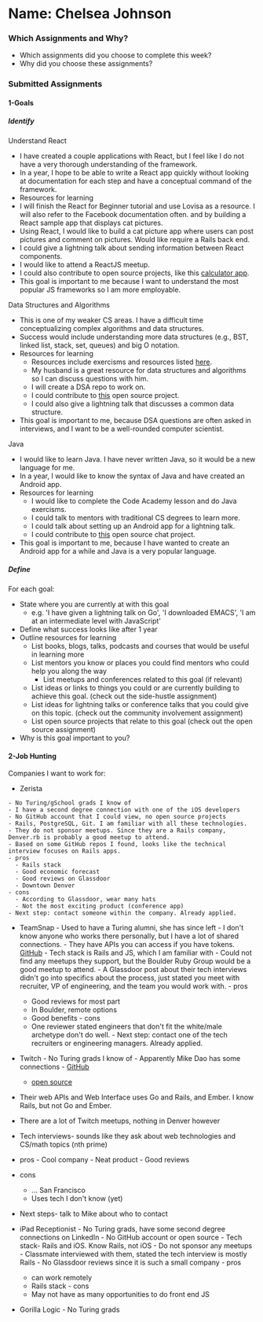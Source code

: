 # Name: Chelsea Johnson

### Which Assignments and Why?
- Which assignments did you choose to complete this week?
- Why did you choose these assignments?

### Submitted Assignments

#### 1-Goals

##### Identify

Understand React
 - I have created a couple applications with React, but I feel like I do not have a very thorough understanding of the framework.
 - In a year, I hope to be able to write a React app quickly without looking at documentation for each step and have a conceptual command of the framework.
 - Resources for learning
  - I will finish the React for Beginner tutorial and use Lovisa as a resource. I will also refer to the Facebook documentation often.
 and by building a React sample app that displays cat pictures.
  - Using React, I would like to build a cat picture app where users can post pictures and comment on pictures. Would like require a Rails back end.
  - I could give a lightning talk about sending information between React components.
  - I would like to attend a ReactJS meetup.
  - I could also contribute to open source projects, like this [calculator app](https://github.com/benoitvallon/react-native-nw-react-calculator).
 - This goal is important to me because I want to understand the most popular JS frameworks so I am more employable.

Data Structures and Algorithms
- This is one of my weaker CS areas. I have a difficult time conceptualizing complex algorithms and data structures.
- Success would include understanding more data structures (e.g., BST, linked list, stack, set, queues) and big O notation.
- Resources for learning
  - Resources include exercisms and resources listed [here](https://gist.github.com/julsfelic/ce5f238955e71271ec3c8c4ae2d3ec0a).
  - My husband is a great resource for data structures and algorithms so I can discuss questions with him.
  - I will create a DSA repo to work on.
  - I could contribute to [this](https://github.com/patmorin/ods) open source project.
  - I could also give a lightning talk that discusses a common data structure.
- This goal is important to me, because DSA questions are often asked in interviews, and I want to be a well-rounded computer scientist.

Java
- I would like to learn Java. I have never written Java, so it would be a new language for me.
- In a year, I would like to know the syntax of Java and have created an Android app.
- Resources for learning
  - I would like to complete the Code Academy lesson and do Java exercisms.
  - I could talk to mentors with traditional CS degrees to learn more.
  - I could talk about setting up an Android app for a lightning talk.
  - I could contribute to [this](http://java-source.net/open-source/chat-servers/freecs) open source chat project.
- This goal is important to me, because I have wanted to create an Android app for a while and Java is a very popular language.

##### Define

For each goal:
  - State where you are currently at with this goal
    - e.g. 'I have given a lightning talk on Go', 'I downloaded EMACS', 'I am at an intermediate level with JavaScript'
  - Define what success looks like after 1 year
  - Outline resources for learning
    - List books, blogs, talks, podcasts and courses that would be useful in learning more
    - List mentors you know or places you could find mentors who could help you along the way
        - List meetups and conferences related to this goal (if relevant)
    - List ideas or links to things you could or are currently building to achieve this goal. (check out the side-hustle assignment)
    - List ideas for lightning talks or conference talks that you could give on this topic. (check out the community involvement assignment)
    - List open source projects that relate to this goal (check out the open source assignment)
  - Why is this goal important to you?


  #### 2-Job Hunting

  Companies I want to work for:
   - Zerista

    - No Turing/gSchool grads I know of
    - I have a second degree connection with one of the iOS developers
    - No GitHub account that I could view, no open source projects
    - Rails, PostgreSQL, Git. I am familiar with all these technologies.
    - They do not sponsor meetups. Since they are a Rails company, Denver.rb is probably a good meetup to attend.
    - Based on some GitHub repos I found, looks like the technical interview focuses on Rails apps.
    - pros
      - Rails stack
      - Good economic forecast
      - Good reviews on Glassdoor
      - Downtown Denver
    - cons
      - According to Glassdoor, wear many hats
      - Not the most exciting product (conference app)
    - Next step: contact someone within the company. Already applied.


   - TeamSnap
    - Used to have a Turing alumni, she has since left
    - I don't know anyone who works there personally, but I have a lot of shared connections.
    - They have APIs you can access if you have tokens. [GitHub](https://github.com/teamsnap/teamsnap_rb)
    - Tech stack is Rails and JS, which I am familiar with
    - Could not find any meetups they support, but the Boulder Ruby Group would be a good meetup to attend.
    - A Glassdoor post about their tech interviews didn't go into specifics about the process, just stated you meet with recruiter, VP of engineering, and the team you would work with.
    - pros
      - Good reviews for most part
      - In Boulder, remote options
      - Good benefits
    - cons
      - One reviewer stated engineers that don't fit the white/male archetype don't do well.
    - Next step: contact one of the tech recruiters or engineering managers. Already applied.

   - Twitch
    - No Turing grads I know of
    - Apparently Mike Dao has some connections
    - [GitHub](https://github.com/justintv/Twitch-API)
     - [open source](http://help.twitch.tv/customer/portal/articles/1262922-open-broadcaster-software)
   - Their web APIs and Web Interface uses Go and Rails, and Ember. I know Rails, but not Go and Ember.
   - There are a lot of Twitch meetups, nothing in Denver however
   - Tech interviews- sounds like they ask about web technologies and CS/math topics (nth prime)
   - pros
    - Cool company
    - Neat product
    - Good reviews
  - cons
    - ... San Francisco
    - Uses tech I don't know (yet)
  - Next steps- talk to Mike about who to contact

   - iPad Receptionist
    - No Turing grads, have some second degree connections on LinkedIn
    - No GitHub account or open source
    - Tech stack- Rails and iOS. Know Rails, not iOS
    - Do not sponsor any meetups
    - Classmate interviewed with them, stated the tech interview is mostly Rails
    - No Glassdoor reviews since it is such a small company
    - pros
      - can work remotely
      - Rails stack
    - cons
      - May not have as many opportunities to do front end JS

   - Gorilla Logic
    - No Turing grads
